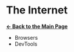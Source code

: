 # The Internet

[**&larr; Back to the Main Page**](./../README.md)

- Browsers
- DevTools

<div></div>

<br>
